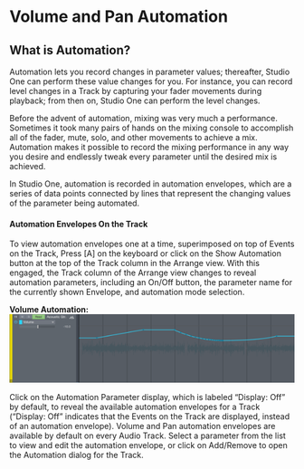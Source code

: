 # Volume and Pan Automation

## What is Automation?
Automation lets you record changes in parameter values; thereafter, Studio One can perform these value changes for you. For instance, you can record level changes in a Track by capturing your fader movements during playback; from then on, Studio One can perform the level changes.  

Before the advent of automation, mixing was very much a performance. Sometimes it took many pairs of hands on the mixing console to accomplish all of the fader, mute, solo, and other movements to achieve a mix. Automation makes it possible to record the mixing performance in any way you desire and endlessly tweak every parameter until the desired mix is achieved.  

In Studio One, automation is recorded in automation envelopes, which are a series of data points connected by lines that represent the changing values of the parameter being automated.

#### Automation Envelopes On the Track
To view automation envelopes one at a time, superimposed on top of Events on the Track, Press [A] on the keyboard or click on the Show Automation button at the top of the Track column in the Arrange view. With this engaged, the Track column of the Arrange view changes to reveal automation parameters, including an On/Off button, the parameter name for the currently shown Envelope, and automation mode selection.  

**Volume Automation:**  
![Volume Automation](../Images/volume-automation.png)

Click on the Automation Parameter display, which is labeled “Display: Off” by default, to reveal the available automation envelopes for a Track (“Display: Off” indicates that the Events on the Track are displayed, instead of an automation envelope). Volume and Pan automation envelopes are available by default on every Audio Track. Select a parameter from the list to view and edit the automation envelope, or click on Add/Remove to open the Automation dialog for the Track.
